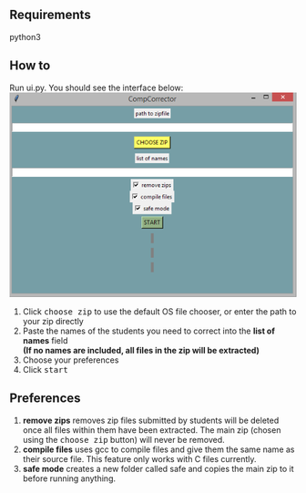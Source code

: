 ## Requirements
python3

## How to
Run ui.py. You should see the interface below:
![UI image](images/UI.PNG)

1. Click <kbd>choose zip</kbd> to use the default OS file chooser, or enter the path to your zip directly
2. Paste the names of the students you need to correct into the **list of names** field  
 **(If no names are included, all files in the zip will be extracted)**
3. Choose your preferences
4. Click <kbd>start</kbd>

## Preferences
1. **remove zips** removes zip files submitted by students will be deleted once all files within them have been extracted. The main zip (chosen using the <kbd>choose zip</kbd> button) will never be removed.
2. **compile files** uses gcc to compile files and give them the same name as their source file. This feature only works with C files currently.
3. **safe mode** creates a new folder called safe and copies the main zip to it before running anything.
 
